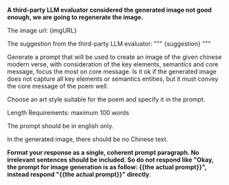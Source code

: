 **A third-party LLM evaluator considered the generated image not good enough, we are going to regenerate the image.**

The image url: {imgURL}

The suggestion from the third-party LLM evaluator:
"""
{suggestion}
"""

Generate a prompt that will be used to create an image of the given chinese modern verse, with consideration of the key elements, semantics and core message, focus the most on core message. Is it ok if the generated image does not capture all key elements or semantics entities, but it must convey the core message of the poem well. 

Choose an art style suitable for the poem and specify it in the prompt.

Length Requirements: maximum 100 words

The prompt should be in english only.

In the generated image, there should be no Chinese text.

**Format your response as a single, coherent prompt paragraph. No irrelevant sentences should be included. So do not respond like "Okay, the prompt for image generation is as follow: {{the actual prompt}}", instead respond "{{the actual prompt}}" directly**.